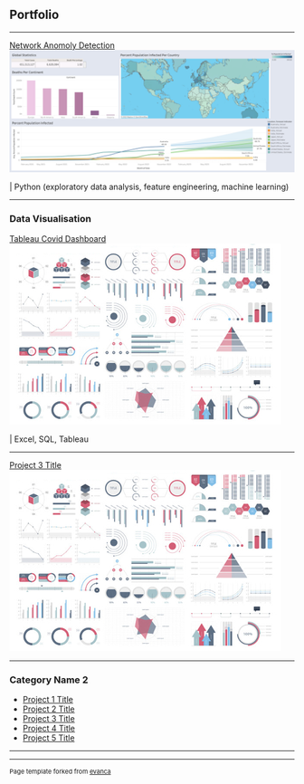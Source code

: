 ## Portfolio

---
[Network Anomoly Detection](/pdf/sample_presentation.pdf)
<img src="images/covid_dashboard_image.png?raw=true"/>

| Python (exploratory data analysis, feature engineering, machine learning)

---

### Data Visualisation

[Tableau Covid Dashboard](/covid_dashboard_tableau) 
<img src="images/dummy_thumbnail.jpg?raw=true"/>

| Excel, SQL, Tableau 

---
[Project 3 Title](http://example.com/)
<img src="images/dummy_thumbnail.jpg?raw=true"/>

---

### Category Name 2

- [Project 1 Title](http://example.com/)
- [Project 2 Title](http://example.com/)
- [Project 3 Title](http://example.com/)
- [Project 4 Title](http://example.com/)
- [Project 5 Title](http://example.com/)

---




---
<p style="font-size:11px">Page template forked from <a href="https://github.com/evanca/quick-portfolio">evanca</a></p>
<!-- Remove above link if you don't want to attibute -->

